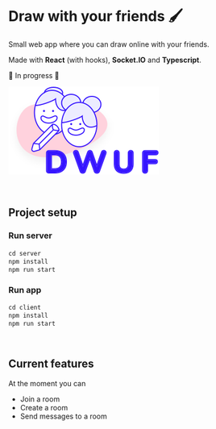 # Draw with your friends 🖌
Small web app where you can draw online with your friends.

Made with **React** (with hooks), **Socket.IO** and **Typescript**.

🚧 In progress 🚧


![Draw with your friends Logo](https://github.com/itsleaht/draw-with-ur-friends/blob/master/client/public/assets/logo.svg)

<br>

## Project setup

### Run server
``` 
cd server
npm install
npm run start
``` 

### Run app
``` 
cd client
npm install
npm run start
``` 

<br>

## Current features 
At the moment you can 
* Join a room
* Create a room
* Send messages to a room 
